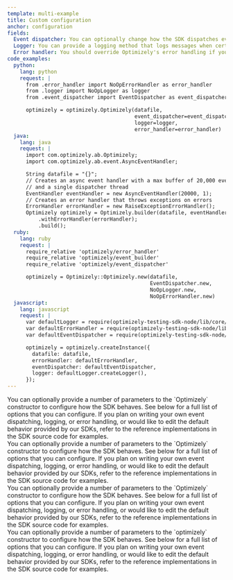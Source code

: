 ```yaml
---
template: multi-example
title: Custom configuration
anchor: configuration
fields:
  Event dispatcher: You can optionally change how the SDK dispatches events to Optimizely, by providing a request handling function that takes a URL and query parameters as arguments. You should provide your own event dispatcher if you have particular networking requirements on your servers that aren't met by our default dispatcher.
  Logger: You can provide a logging method that logs messages when certain events occur in the SDK. You can write your own logger if you would like to customize things like message formatting or minimum logging levels. For the Java SDK, we require the use of an [SLF4J](http://www.slf4j.org) implementation.
  Error handler: You should override Optimizely's error handling if you would like to take custom actions when exceptions are raised. If you are using the SDK in production then you will want to handle exceptions elegantly.
code_examples:
  python:
    lang: python
    request: |
      from .error_handler import NoOpErrorHandler as error_handler
      from .logger import NoOpLogger as logger
      from .event_dispatcher import EventDispatcher as event_dispatcher

      optimizely = optimizely.Optimizely(datafile,
                                         event_dispatcher=event_dispatcher,
                                         logger=logger,
                                         error_handler=error_handler)
  java:
    lang: java
    request: |
      import com.optimizely.ab.Optimizely;
      import com.optimizely.ab.event.AsyncEventHandler;

      String datafile = "{}";
      // Creates an async event handler with a max buffer of 20,000 events
      // and a single dispatcher thread
      EventHandler eventHandler = new AsyncEventHandler(20000, 1);
      // Creates an error handler that throws exceptions on errors
      ErrorHandler errorHandler = new RaiseExceptionErrorHandler();
      Optimizely optimizely = Optimizely.builder(datafile, eventHandler)
          .withErrorHandler(errorHandler);
          .build();
  ruby:
    lang: ruby
    request: |
      require_relative 'optimizely/error_handler'
      require_relative 'optimizely/event_builder'
      require_relative 'optimizely/event_dispatcher'

      optimizely = Optimizely::Optimizely.new(datafile,
                                              EventDispatcher.new,
                                              NoOpLogger.new,
                                              NoOpErrorHandler.new)
  javascript:
    lang: javascript
    request: |
      var defaultLogger = require(optimizely-testing-sdk-node/lib/core/logger);
      var defaultErrorHandler = require(optimizely-testing-sdk-node/lib/core/error_handler);
      var defaultEventDispatcher = require(optimizely-testing-sdk-node/lib/core/event_dispatcher);

      optimizely = optimizely.createInstance({
        datafile: datafile,
        errorHandler: defaultErrorHandler,
        eventDispatcher: defaultEventDispatcher,
        logger: defaultLogger.createLogger(),
      });
---
```

<div class="hidden visible" data-toggle-section="python-code">
  You can optionally provide a number of parameters to the `Optimizely` constructor to configure how the SDK behaves. See below for a full list of options that you can configure. If you plan on writing your own event dispatching, logging, or error handling, or would like to edit the default behavior provided by our SDKs, refer to the reference implementations in the SDK source code for examples.
</div>

<div class="hidden visible" data-toggle-section="java-code">
  You can optionally provide a number of parameters to the `Optimizely` constructor to configure how the SDK behaves. See below for a full list of options that you can configure. If you plan on writing your own event dispatching, logging, or error handling, or would like to edit the default behavior provided by our SDKs, refer to the reference implementations in the SDK source code for examples.
</div>

<div class="hidden visible" data-toggle-section="ruby-code">
  You can optionally provide a number of parameters to the `Optimizely` constructor to configure how the SDK behaves. See below for a full list of options that you can configure. If you plan on writing your own event dispatching, logging, or error handling, or would like to edit the default behavior provided by our SDKs, refer to the reference implementations in the SDK source code for examples.
</div>

<div class="hidden visible" data-toggle-section="javascript-code">
  You can optionally provide a number of parameters to the `optimizely` constructor to configure how the SDK behaves. See below for a full list of options that you can configure. If you plan on writing your own event dispatching, logging, or error handling, or would like to edit the default behavior provided by our SDKs, refer to the reference implementations in the SDK source code for examples.
</div>